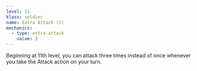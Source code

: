 ```yaml
---
level: 11
klass: soldier
name: Extra Attack (2)
mechanics:
  - type: extra-attack
    value: 3
---
```

Beginning at 11th level, you can attack three times instead of once whenever you take the Attack action on your turn.
